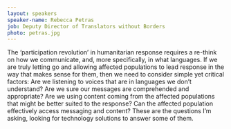 ```yaml
---
layout: speakers
speaker-name: Rebecca Petras
job: Deputy Director of Translators without Borders
photo: petras.jpg
---
```

The ‘participation revolution’ in humanitarian response requires a re-think on how we communicate, and, more specifically, in what languages. If we are truly letting go and allowing affected populations to lead response in the way that makes sense for them, then we need to consider simple yet critical factors: Are we listening to voices that are in languages we don’t understand? Are we sure our messages are comprehended and appropriate? Are we using content coming from the affected popuIations that might be better suited to the response? Can the affected population effectively access messaging and content? These are the questions I’m asking, looking for technology solutions to answer some of them.
